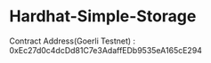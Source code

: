 # Hardhat-Simple-Storage

Contract Address(Goerli Testnet) : 0xEc27d0c4dcDd81C7e3AdaffEDb9535eA165cE294